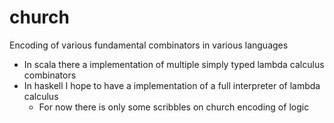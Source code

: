church
======

Encoding of various fundamental combinators in various languages

  * In scala there a implementation of multiple simply typed lambda calculus combinators
  * In haskell I hope to have a implementation of a full interpreter of lambda calculus
    * For now there is only some scribbles on church encoding of logic


